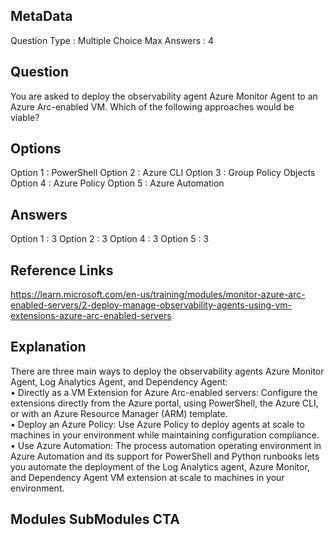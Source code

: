 ## MetaData 
Question Type : Multiple Choice
Max Answers : 4

## Question 
You are asked to deploy the observability agent Azure Monitor Agent to an Azure Arc-enabled VM. Which of the following approaches would be viable?

## Options 
Option 1 : PowerShell
Option 2 : Azure CLI
Option 3 : Group Policy Objects
Option 4 : Azure Policy
Option 5 : Azure Automation

## Answers 
Option 1 : 3
Option 2 : 3
Option 4 : 3
Option 5 : 3

## Reference Links 
https://learn.microsoft.com/en-us/training/modules/monitor-azure-arc-enabled-servers/2-deploy-manage-observability-agents-using-vm-extensions-azure-arc-enabled-servers

## Explanation 
There are three main ways to deploy the observability agents Azure Monitor Agent, Log Analytics Agent, and Dependency Agent:<br>•	Directly as a VM Extension for Azure Arc-enabled servers: Configure the extensions directly from the Azure portal, using PowerShell, the Azure CLI, or with an Azure Resource Manager (ARM) template.<br>•	Deploy an Azure Policy: Use Azure Policy to deploy agents at scale to machines in your environment while maintaining configuration compliance.<br>•	Use Azure Automation: The process automation operating environment in Azure Automation and its support for PowerShell and Python runbooks lets you automate the deployment of the Log Analytics agent, Azure Monitor, and Dependency Agent VM extension at scale to machines in your environment.

## Modules SubModules CTA
